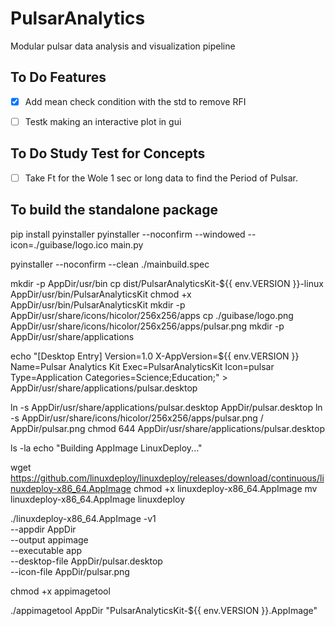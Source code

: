 # PulsarAnalytics
Modular pulsar data analysis and visualization pipeline

## To Do Features

- [x] Add mean check condition with the std to remove RFI
- [ ] Testk making an interactive plot in gui



## To Do Study Test for Concepts
- [ ] Take Ft for the Wole 1 sec or long data to find the Period of Pulsar.



## To build the standalone package
pip install pyinstaller
pyinstaller --noconfirm --windowed --icon=./guibase/logo.ico main.py

pyinstaller --noconfirm --clean ./mainbuild.spec

mkdir -p AppDir/usr/bin
cp dist/PulsarAnalyticsKit-${{ env.VERSION }}-linux AppDir/usr/bin/PulsarAnalyticsKit
chmod +x AppDir/usr/bin/PulsarAnalyticsKit
mkdir -p AppDir/usr/share/icons/hicolor/256x256/apps
cp ./guibase/logo.png AppDir/usr/share/icons/hicolor/256x256/apps/pulsar.png
mkdir -p AppDir/usr/share/applications

echo "[Desktop Entry]
Version=1.0
X-AppVersion=${{ env.VERSION }}
Name=Pulsar Analytics Kit
Exec=PulsarAnalyticsKit
Icon=pulsar
Type=Application
Categories=Science;Education;" > AppDir/usr/share/applications/pulsar.desktop

ln -s AppDir/usr/share/applications/pulsar.desktop AppDir/pulsar.desktop
ln -s AppDir/usr/share/icons/hicolor/256x256/apps/pulsar.png / AppDir/pulsar.png
chmod 644 AppDir/usr/share/applications/pulsar.desktop

ls -la
echo "Building AppImage LinuxDeploy..."

wget https://github.com/linuxdeploy/linuxdeploy/releases/download/continuous/linuxdeploy-x86_64.AppImage
chmod +x linuxdeploy-x86_64.AppImage
mv linuxdeploy-x86_64.AppImage linuxdeploy



./linuxdeploy-x86_64.AppImage -v1 \
        --appdir AppDir \
        --output appimage \
        --executable app \
        --desktop-file AppDir/pulsar.desktop \
        --icon-file AppDir/pulsar.png

chmod +x appimagetool

./appimagetool AppDir "PulsarAnalyticsKit-${{ env.VERSION }}.AppImage"

